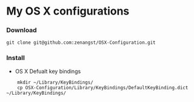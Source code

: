 # My OS X configurations

### Download

```
git clone git@github.com:zenangst/OSX-Configuration.git
```

### Install

* OS X Defualt key bindings
```
    mkdir ~/Library/KeyBindings/
    cp OSX-Configuration/Library/KeyBindings/DefaultKeyBinding.dict ~/Library/KeyBindings/
```
